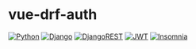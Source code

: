 # vue-drf-auth

[![Python](https://img.shields.io/badge/python-%2314354C.svg?style=flat&logo=python&logoColor=white)](https://www.python.org/)
[![Django](https://img.shields.io/badge/django-%23092E20.svg?style=flat&logo=django&logoColor=white)](https://www.djangoproject.com/)
[![DjangoREST](https://img.shields.io/badge/DJANGO-REST-ff1709?style=flat&logo=django&logoColor=white&color=ff1709&labelColor=gray)](https://www.django-rest-framework.org/)
[![JWT](https://img.shields.io/badge/JWT-black?style=flat&logo=JSON%20web%20tokens)](https://jwt.io/)
[![Insomnia](https://img.shields.io/badge/Insomnia-black?style=flat&logo=insomnia&logoColor=5849BE)](https://insomnia.rest/)
